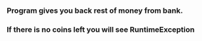 ### Program gives you back rest of money from bank. 
### If there is no coins left you will see RuntimeException